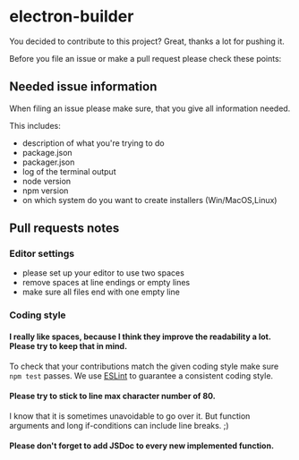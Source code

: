 # electron-builder

You decided to contribute to this project? Great, thanks a lot for pushing it.

Before you file an issue or make a pull request please check these points:

## Needed issue information

When filing an issue please make sure, that you give all information needed.

This includes:

- description of what you're trying to do
- package.json
- packager.json
- log of the terminal output
- node version
- npm version
- on which system do you want to create installers (Win/MacOS,Linux)

## Pull requests notes

### Editor settings
- please set up your editor to use two spaces
- remove spaces at line endings or empty lines
- make sure all files end with one empty line

### Coding style

#### I really like spaces, because I think they improve the readability a lot. Please try to keep that in mind.

To check that your contributions match the given coding style make sure `npm test` passes.
We use [ESLint](http://eslint.org/) to guarantee a consistent coding style.

#### Please try to stick to line max character number of 80.

I know that it is sometimes unavoidable to go over it. But function arguments and long if-conditions can include line breaks. ;)

#### Please don't forget to add JSDoc to every new implemented function.
